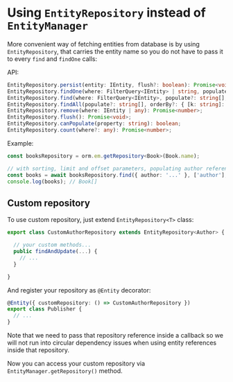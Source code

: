 # Using `EntityRepository` instead of `EntityManager`

More convenient way of fetching entities from database is by using `EntityRepository`, that
carries the entity name so you do not have to pass it to every `find` and `findOne` calls:

API:

```typescript
EntityRepository.persist(entity: IEntity, flush?: boolean): Promise<void>;
EntityRepository.findOne(where: FilterQuery<IEntity> | string, populate?: string[]): Promise<IEntity>;
EntityRepository.find(where: FilterQuery<IEntity>, populate?: string[], orderBy?: { [k: string]: 1 | -1; }, limit?: number, offset?: number): Promise<IEntity[]>;
EntityRepository.findAll(populate?: string[], orderBy?: { [k: string]: 1 | -1; }, limit?: number, offset?: number): Promise<IEntity[]>;
EntityRepository.remove(where: IEntity | any): Promise<number>;
EntityRepository.flush(): Promise<void>;
EntityRepository.canPopulate(property: string): boolean;
EntityRepository.count(where?: any): Promise<number>;
```

Example:

```typescript
const booksRepository = orm.em.getRepository<Book>(Book.name);

// with sorting, limit and offset parameters, populating author references
const books = await booksRepository.find({ author: '...' }, ['author'], { title: -1 }, 2, 1);
console.log(books); // Book[]
```

## Custom repository

To use custom repository, just extend `EntityRepository<T>` class:

```typescript
export class CustomAuthorRepository extends EntityRepository<Author> {

  // your custom methods...
  public findAndUpdate(...) {
    // ...
  }

}
```

And register your repository as `@Entity` decorator:

```typescript
@Entity({ customRepository: () => CustomAuthorRepository })
export class Publisher {
  // ...
}
```

Note that we need to pass that repository reference inside a callback so we will not run
into circular dependency issues when using entity references inside that repository.

Now you can access your custom repository via `EntityManager.getRepository()` method.
